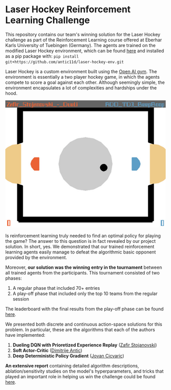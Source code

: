 # Laser Hockey Reinforcement Learning Challenge

This repository contains our team's winning solution for the Laser Hockey challenge as part of the Reinforcement
Learning course offered at Eberhar Karls University of Tuebingen (Germany). The agents are trained on the modified Laser 
Hockey environment, which can be found [here](https://github.com/antic11d/laser-hockey-env.git) and installed as a 
pip package with: `pip install git+https://github.com/antic11d/laser-hockey-env.git`

Laser Hockey is a custom environment built using the [Open AI gym](https://gym.openai.com). The environment is 
essentially a two player hockey game, in which the agents compete to score a goal against each other. 
Although seemingly simple, the environment encapsulates a lot of complexities and hardships under the hood.

![Laser hockey gameplay](src/zafir-stojanovski-gameplay.gif)

Is reinforcement learning truly needed to find an optimal policy for playing the game? The answer to this question is in 
fact revealed by our project solution. In short, yes. We demonstrated that our trained reinforcement learning agents 
easily manage to defeat the algorithmic basic opponent provided by the environment. 

Moreover, **our solution was the winning entry in the tournament** between all trained agents from the participants. 
This tournament consisted of two phases:
1. A regular phase that included 70+ entries
2. A play-off phase that included only the top 10 teams from the regular session

The leaderboard with the final results from the play-off phase 
can be found [here](http://al-hockey.is.tuebingen.mpg.de/).

We presented both discrete and continuous action-space solutions for this problem. In particular, these are the 
algorithms that each of the authors have implemented:
1. **Dueling DQN with Prioretized Experience Replay** ([Zafir Stojanovski](https://github.com/zafir-stojanovski))
2. **Soft Actor-Critic** ([Dimitrije Antic](https://github.com/antic11d))
3. **Deep Deterministic Policy Gradient** ([Jovan Cicvaric](https://github.com/cile98))

**An extensive report** containing detailed algorithm descriptions, ablation/sensitivity studies on the model's 
hyperparameters, and tricks that played an important role in helping us win the challenge could be found 
[here](https://github.com/antic11d/laser-hockey/tree/main/RL_project_report.pdf).